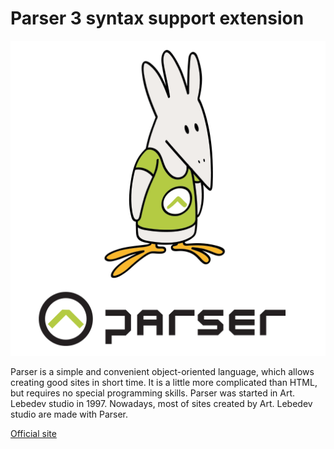 # Parser 3 syntax support extension

![](https://raw.githubusercontent.com/viatsko/code-parser3/master/images/ptic.gif)

Parser is a simple and convenient object-oriented language, which allows creating good sites in short time. It is a little more complicated than HTML, but requires no special programming skills. Parser was started in Art. Lebedev studio in 1997. Nowadays, most of sites created by Art. Lebedev studio are made with Parser.

[Official site](http://www.parser.ru/en/)
